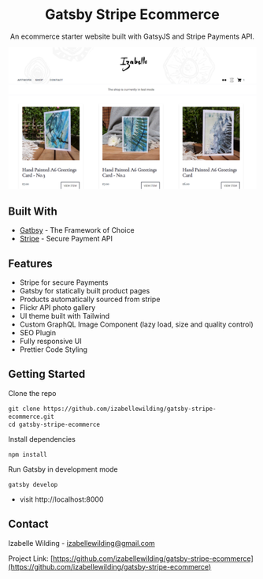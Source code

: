 
<p align="center">
  <a href="https://www.izabelleart.com/">
  </a>
</p>
<h1 align="center">
Gatsby Stripe Ecommerce</h1>

<p align="center">An ecommerce starter website built with GatsyJS and Stripe Payments API.</p>


![Site-screenshot](src/images/site-screenshot.PNG)

## Built With

* [Gatbsy](https://www.gatsbyjs.org/) -  The Framework of Choice
* [Stripe](https://stripe.com/gb) - Secure Payment API


## Features

* Stripe for secure Payments 
* Gatsby for statically built product pages 
* Products automatically sourced from stripe
* Flickr API photo gallery
* UI theme built with Tailwind
* Custom GraphQL Image Component (lazy load, size and quality control)   
* SEO Plugin 
* Fully responsive UI
* Prettier Code Styling


## Getting Started

Clone the repo
```
git clone https://github.com/izabellewilding/gatsby-stripe-ecommerce.git
cd gatsby-stripe-ecommerce
```

Install dependencies
```
npm install
```

Run Gatsby in development mode
```
gatsby develop
```

* visit http://localhost:8000


## Contact

Izabelle Wilding - izabellewilding@gmail.com

Project Link: [https://github.com/izabellewilding/gatsby-stripe-ecommerce](https://github.com/izabellewilding/gatsby-stripe-ecommerce)




